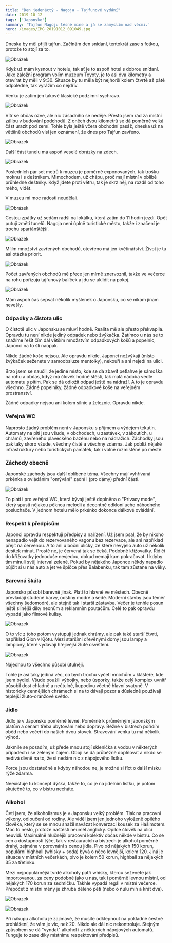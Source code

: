 ```yaml
---
title: "Den jedenáctý - Nagoja - Tajfunové vydání"
date: 2019-10-12
tags: ['Japonsko']
summary: 'Tajfun Nagoju těsně mine a já se zamyslím nad věcmi.'
hero: /images/IMG_20191012_091049.jpg
---
```



Dneska by měl přijít tajfun. Začínám den snídaní, tentokrát zase s fotkou, protože to stojí za to.

![Obrázek](/images/IMG_20191012_081353.jpg)

Když už mám kysnout v hotelu, tak ať je to aspoň hotel s dobrou snídaní. Jako záložní program volím muzeum Toyoty, je to asi dva kilometry a otevírat by měli v 9:30. Situace by tu měla být nejhorší kolem čtvrté až páté odpoledne, tak vyrážím co nejdřív.

Venku je zatím jen takové klasické podzimní sychravo.

![Obrázek](/images/IMG_20191012_091049.jpg)

Vítr se občas ozve, ale nic zásadního se neděje. Přesto jsem rád za místní zálibu v budování podchodů. Z oněch dvou kilometrů se dá poměrně velká část urazit pod zemí. Tohle byla ještě včera obchodní pasáž, dneska už na většině obchodů visí jen oznámení, že dnes pro Tajfun zavřeno.

![Obrázek](/images/MVIMG_20191012_091623.jpg)

Další část tunelu má aspoň veselé obrázky na zdech.

![Obrázek](/images/MVIMG_20191012_092626.jpg)

Posledních pár set metrů k muzeu je poměrně exponovaných, tak trošku moknu i s deštníkem. Mimochodem, už chápu, proč mají místní v oblibě průhledné deštníky. Když jdete proti větru, tak je skrz něj, na rozdíl od toho mého, vidět.

V muzeu mi moc radosti neudělali.

![Obrázek](/images/IMG_20191012_094318.jpg)

Cestou zpátky už sedám radši na lokálku, která zatím do 11 hodin jezdí. Opět putuji změtí tunelů. Nagoja není úplně turistické město, takže i značení je trochu spartánštější.

![Obrázek](/images/IMG_20191012_095818.jpg)

Míjím množství zavřených obchodů, otevřeno má jen květinářství. Život je tu asi otázka priorit.

![Obrázek](/images/IMG_20191012_100801.jpg)

Počet zavřených obchodů mě přece jen mírně znervoznil, takže ve večerce na rohu pořizuju tajfunový balíček a jdu se uklidit na pokoj.

![Obrázek](/images/IMG_20191012_103940.jpg)

Mám aspoň čas sepsat několik myšlenek o Japonsku, co se nikam jinam nevešly.

### Odpadky a čistota ulic
O čistotě ulic v Japonsku se mluví hodně. Realita mě ale přesto překvapila. Opravdu tu není nikde jediný odpadek nebo žvýkačka. Zatímco u nás se to snažíme řešit čím dál větším množstvím odpadkových košů a popelnic, Japonci na to šli naopak.

Nikde žádné koše nejsou. Ale opravdu nikde. Japonci nežvýkají (místo žvýkaček seženete v samoobsluze mentolky), nekouří a ani nejedí na ulici.

Brzo jsem se naučil, že jediné místo, kde se dá zbavit petlahve je sámoška na rohu a občas, když má člověk hodně štěstí, tak malá nádoba vedle automatu s pitím. Pak se dá odložit odpad ještě na nádraží. A to je opravdu všechno. Žádné popelníky, žádné odpadkové koše na veřejném prostranství.

Žádné odpadky nejsou ani kolem silnic a železnic. Opravdu nikde.

### Veřejná WC
Naprosto žádný problém není v Japonsku s příjmem a výdejem tekutin. Automaty na pití jsou všude, v obchodech, u zastávek, v zákoutích, u chrámů, zavřeného plaveckého bazénu nebo na nádražích. Záchodky jsou pak taky skoro všude, všechny čisté a všechny zdarma. Jak poblíž nějaké infrastruktury nebo turistických památek, tak i volně rozmístěné po městě.

### Záchody obecně
Japonské záchody jsou další oblíbené téma. Všechny mají vyhřívaná prkénka s ovládáním "omývání" zadní i (pro dámy) přední části.

![Obrázek](/images/IMG_20191011_212229.jpg)

To platí i pro veřejná WC, která bývají ještě doplněna o "Privacy mode", který spustí nějakou pěknou melodii a decentně odkloní ucho náhodného posluchače.
V jednom hotelu mělo prkénko dokonce dálkové ovládání.

### Respekt k předpisům
Japonci opravdu respektují předpisy a nařízení. Už jsem psal, že by nikoho nenapadlo vejít do rezervovaného vagonu bez rezervace, ale ani například přejít na červenou. A to ani u boční uličky, ze které nevyjelo auto už několik desítek minut. Prostě ne, je červená tak se čeká. Podobně křižovatky. Řidiči do křižovatky jednoduše nevjedou, dokud nemají kam pokračovat. I kdyby tím minuli svůj interval zelené. Pokud by nějakého Japonce někdy napadlo půjčit si u nás auto a jet ve špičce přes Balabenku, tak tam zůstane na věky.

### Barevná škála
Japonsko působí barevně jinak. Platí to hlavně ve městech. Obecně převládají studené barvy, odstíny modré a šedé. Moderní stavby jsou téměř všechny šedomodré, ale stejně tak i starší zástavba. Večer je tenhle posun ještě silnější díky neonům a reklamním poutačům. Celé to pak opravdu vypadá jako filmové kulisy.

![Obrázek](/images/DSC01444.JPG)

O to víc z toho potom vystupují jednak chrámy, ale pak také starší čtvrti, například Gion v Kjótu. Mezi staršími dřevěnými domy jsou lampy a lampiony, které vydávají hřejivější žluté osvětlení.

![Obrázek](/images/MVIMG_20191005_200428.jpg)

Najednou to všechno působí útulněji.

Tohle je asi taky jediná věc, co bych trochu vyčetl mnichům v klášteře, kde jsem bydlel. Všude použili výbojky, nebo úsporky, takže celý komplex uvnitř působil dost chladně a neútulně, kupodivu včetně hlavní svatyně. V historicky cennějších chrámech si na to dávají pozor a důsledně používají teplejší žluto-oranžové světlo.

### Jídlo
Jídlo je v Japonsku poměrně levné. Poměrně k průměrným japonským platům a cenám třeba ubytování nebo dopravy. Běžně v bistrech pořídím oběd nebo večeři do našich dvou stovek. Stravování venku tu má několik výhod.

Jakmile se posadím, už přede mnou stojí sklenička s vodou v některých případech i se zeleným čajem. Obojí se dá průběžně doplňovat a nikdo se nedívá divně na to, že si nedám nic z nápojového lístku.

Porce jsou dostatečné a kdyby náhodou ne, je možné si říct o další misku rýže zdarma.

Neexistuje tu koncept dýška, takže to, co je na jídelním lístku, je potom skutečně to, co v bistru necháte.

### Alkohol
Četl jsem, že alkoholismus je v Japonsku velký problém. Tlak na pracovní výkony, odloučení od rodiny. Ale viděl jsem jen jednoho vyloženě opilého člověka, který se se mnou snažil navázat konverzaci kousek za Hašimotem. Moc to nešlo, protože naštěstí neuměl anglicky. Opilce člověk na ulici neuvidí. Maximálně hlučnější pracovní kolektiv občas někde v bistru.
Co se cen a dostupnosti týče, tak v restauracích a bistrech je alkohol poměrně drahý, zejména v porovnání s cenou jídla. Pivo od nějakých 150 korun, populární highball (whisky + soda) bývá o něco levnější, kolem 120. Jiná je situace v místních večerkách, pivo je kolem 50 korun, highball za nějakých 35 za třetinku.

Mezi nejpopulárnější tvrdé alkoholy patří whisky, kterou seženete jak importovanou, za ceny podobné jako u nás, tak i poměrně levnou místní, od nějakých 170 korun za sedmičku.
Takhle vypadá regál v místní večerce. Přepočet z místní měny je zhruba děleno pěti (nebo o nulu míň a krát dva).

![Obrázek](/images/IMG_20191012_102456.jpg)

![Obrázek](/images/IMG_20191012_102500.jpg)

Při nákupu alkoholu je zajímavé, že musíte odklepnout na pokladně čestné prohlášení, že vám je víc, než 20. Nikdo ale dál nic nekontroluje. Stejným způsobem se dá "vyndat" alkohol i z některých nápojových automatů. Funguje to zase díky místnímu respektování předpisů.